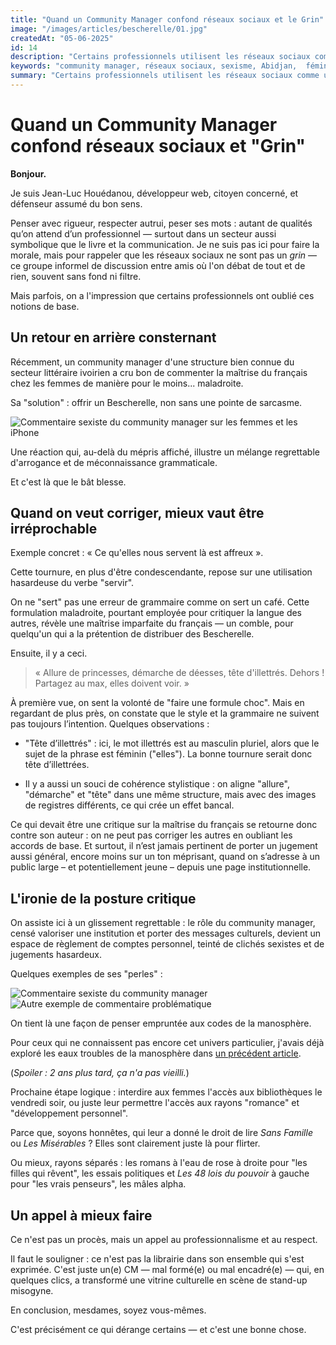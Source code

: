 ```yaml
---
title: "Quand un Community Manager confond réseaux sociaux et le Grin"
image: "/images/articles/bescherelle/01.jpg"
createdAt: "05-06-2025"
id: 14
description: "Certains professionnels utilisent les réseaux sociaux comme une tribune personnelle sans professionnalisme, au même niveau qu'un débat improvisé entre potes sur un banc de quartier. C'est le cas d'un community manager ivoirien qui a récemment fait le buzz pour ses commentaires sexistes et dégradants sur les femmes."
keywords: "community manager, réseaux sociaux, sexisme, Abidjan,  féminisme, critique sociale"
summary: "Certains professionnels utilisent les réseaux sociaux comme une tribune personnelle sans professionnalisme, au même niveau qu'un débat improvisé entre potes sur un banc de quartier. C'est le cas d'un community manager ivoirien qui a récemment fait le buzz pour ses commentaires sexistes et dégradants sur les femmes."
---
```


# Quand un Community Manager confond réseaux sociaux et "Grin"

**Bonjour.**

Je suis Jean-Luc Houédanou, développeur web, citoyen concerné, et défenseur assumé du bon sens.

Penser avec rigueur, respecter autrui, peser ses mots : autant de qualités qu’on attend d’un professionnel — surtout dans un secteur aussi symbolique que le livre et la communication. Je ne suis pas ici pour faire la morale, mais pour rappeler que les réseaux sociaux ne sont pas un *grin* — ce groupe informel de discussion entre amis où l'on débat de tout et de rien, souvent sans fond ni filtre.

Mais parfois, on a l'impression que certains professionnels ont oublié ces notions de base.

## Un retour en arrière consternant

Récemment, un community manager d'une structure bien connue du secteur littéraire ivoirien a cru bon de commenter la maîtrise du français chez les femmes de manière pour le moins... maladroite.

Sa "solution" : offrir un Bescherelle, non sans une pointe de sarcasme.

![Commentaire sexiste du community manager sur les femmes et les iPhone](/images/articles/bescherelle/01.jpg)

Une réaction qui, au-delà du mépris affiché, illustre un mélange regrettable d'arrogance et de méconnaissance grammaticale.

Et c'est là que le bât blesse.

## Quand on veut corriger, mieux vaut être irréprochable

Exemple concret : « Ce qu'elles nous servent là est affreux ».

Cette tournure, en plus d'être condescendante, repose sur une utilisation hasardeuse du verbe "servir".

On ne "sert" pas une erreur de grammaire comme on sert un café. Cette formulation maladroite, pourtant employée pour critiquer la langue des autres, révèle une maîtrise imparfaite du français — un comble, pour quelqu'un qui a la prétention de distribuer des Bescherelle.

Ensuite, il y a ceci.

> « Allure de princesses, démarche de déesses, tête d'illettrés. Dehors ! Partagez au max, elles doivent voir. »

À première vue, on sent la volonté de "faire une formule choc". Mais en regardant de plus près, on constate que le style et la grammaire ne suivent pas toujours l’intention. 
Quelques observations :


- "Tête d’illettrés" : ici, le mot illettrés est au masculin pluriel, alors que le sujet de la phrase est féminin ("elles"). La bonne tournure serait donc tête d’illettrées.

- Il y a aussi un souci de cohérence stylistique : on aligne "allure", "démarche" et "tête" dans une même structure, mais avec des images de registres différents, ce qui crée un effet bancal.


Ce qui devait être une critique sur la maîtrise du français se retourne donc contre son auteur : on ne peut pas corriger les autres en oubliant les accords de base. Et surtout, il n’est jamais pertinent de porter un jugement aussi général, encore moins sur un ton méprisant, quand on s’adresse à un public large – et potentiellement jeune – depuis une page institutionnelle.


## L'ironie de la posture critique

On assiste ici à un glissement regrettable : le rôle du community manager, censé valoriser une institution et porter des messages culturels, devient un espace de règlement de comptes personnel, teinté de clichés sexistes et de jugements hasardeux.

Quelques exemples de ses "perles" :

![Commentaire sexiste du community manager](/images/articles/bescherelle/03.jpg)  
![Autre exemple de commentaire problématique](/images/articles/bescherelle/04.jpg)

On tient là une façon de penser empruntée aux codes de la manosphère. 

Pour ceux qui ne connaissent pas encore cet univers particulier, j'avais déjà exploré les eaux troubles de la manosphère dans [un précédent article](https://jeanluchouedanou.blogspot.com/2023/04/ma-plongee-dans-les-eaux-troubles-de-la.html). 

(*Spoiler : 2 ans plus tard, ça n'a pas vieilli.*)

Prochaine étape logique : interdire aux femmes l'accès aux bibliothèques le vendredi soir, ou juste leur permettre l'accès aux rayons "romance" et "développement personnel".  

Parce que, soyons honnêtes, qui leur a donné le droit de lire *Sans Famille* ou *Les Misérables* ? Elles sont clairement juste là pour flirter.

Ou mieux, rayons séparés : les romans à l'eau de rose à droite pour "les filles qui rêvent", les essais politiques et *Les 48 lois du pouvoir* à gauche pour "les vrais penseurs", les mâles alpha.

## Un appel à mieux faire

Ce n'est pas un procès, mais un appel au professionnalisme et au respect.

Il faut le souligner : ce n'est pas la librairie dans son ensemble qui s'est exprimée. C'est juste un(e) CM — mal formé(e) ou mal encadré(e) — qui, en quelques clics, a transformé une vitrine culturelle en scène de stand-up misogyne.

En conclusion, mesdames, soyez vous-mêmes.

C'est précisément ce qui dérange certains — et c'est une bonne chose.

